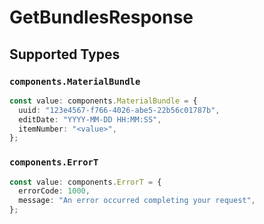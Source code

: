 # GetBundlesResponse


## Supported Types

### `components.MaterialBundle`

```typescript
const value: components.MaterialBundle = {
  uuid: "123e4567-f766-4026-abe5-22b56c01787b",
  editDate: "YYYY-MM-DD HH:MM:SS",
  itemNumber: "<value>",
};
```

### `components.ErrorT`

```typescript
const value: components.ErrorT = {
  errorCode: 1000,
  message: "An error occurred completing your request",
};
```

